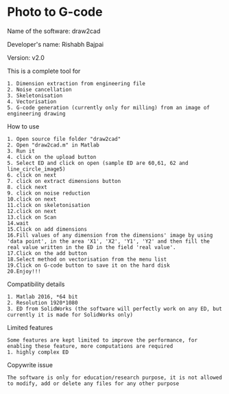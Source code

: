 # Photo to G-code

Name of the software:	draw2cad

Developer's name:	Rishabh Bajpai

Version:			v2.0


This is a complete tool for 

	1. Dimension extraction from engineering file
	2. Noise cancellation
	3. Skeletonisation
	4. Vectorisation
	5. G-code generation (currently only for milling) from an image of engineering drawing


How to use

	1. Open source file folder "draw2cad"
	2. Open "draw2cad.m" in Matlab
	3. Run it
	4. click on the upload button
	5. Select ED and click on open (sample ED are 60,61, 62 and line_circle_image5)
	6. click on next
	7. click on extract dimensions button
	8. click next
	9. click on noise reduction
	10.click on next
	11.click on skeletonisation
	12.click on next
	13.click on Scan
	14.wait
	15.Click on add dimensions
	16.Fill values of any dimension from the dimensions' image by using 'data point', in the area 'X1', 'X2', 'Y1', 'Y2' and then fill the real value written in the ED in the field 'real value'.
	17.Click on the add button
	18.Select method on vectorisation from the menu list
	19.Click on G-code button to save it on the hard disk
	20.Enjoy!!!


Compatibility details

	1. Matlab 2016, *64 bit
	2. Resolution 1920*1080
	3. ED from SolidWorks (the software will perfectly work on any ED, but currently it is made for SolidWorks only)

Limited features

	Some features are kept limited to improve the performance, for enabling these feature, more computations are required
	1. highly complex ED

Copywrite issue

	The software is only for education/research purpose, it is not allowed to modify, add or delete any files for any other purpose
